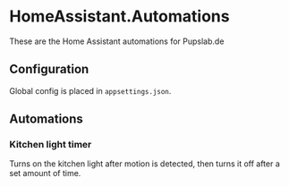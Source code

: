 ﻿# HomeAssistant.Automations

These are the Home Assistant automations for Pupslab.de

## Configuration
Global config is placed in `appsettings.json`.

## Automations
### Kitchen light timer
Turns on the kitchen light after motion is detected, then turns it off after a set amount of time.